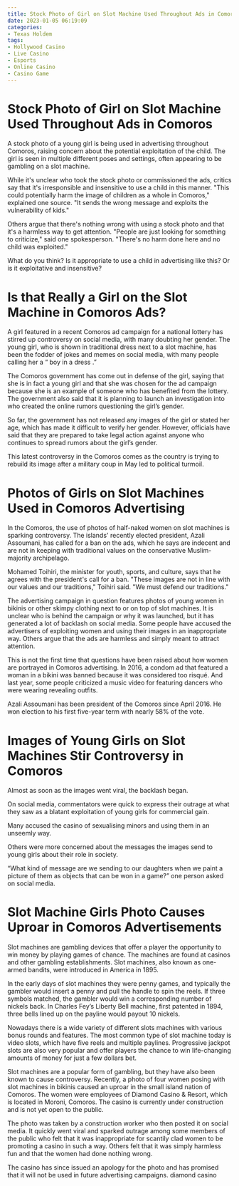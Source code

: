 ```yaml
---
title: Stock Photo of Girl on Slot Machine Used Throughout Ads in Comoros
date: 2023-01-05 06:19:09
categories:
- Texas Holdem
tags:
- Hollywood Casino
- Live Casino
- Esports
- Online Casino
- Casino Game
---
```



#  Stock Photo of Girl on Slot Machine Used Throughout Ads in Comoros

A stock photo of a young girl is being used in advertising throughout Comoros, raising concern about the potential exploitation of the child. The girl is seen in multiple different poses and settings, often appearing to be gambling on a slot machine.

While it's unclear who took the stock photo or commissioned the ads, critics say that it's irresponsible and insensitive to use a child in this manner. "This could potentially harm the image of children as a whole in Comoros," explained one source. "It sends the wrong message and exploits the vulnerability of kids."

Others argue that there's nothing wrong with using a stock photo and that it's a harmless way to get attention. "People are just looking for something to criticize," said one spokesperson. "There's no harm done here and no child was exploited."

What do you think? Is it appropriate to use a child in advertising like this? Or is it exploitative and insensitive?

#  Is that Really a Girl on the Slot Machine in Comoros Ads?

A girl featured in a recent Comoros ad campaign for a national lottery has stirred up controversy on social media, with many doubting her gender. The young girl, who is shown in traditional dress next to a slot machine, has been the fodder of jokes and memes on social media, with many people calling her a “ boy in a dress .”

The Comoros government has come out in defense of the girl, saying that she is in fact a young girl and that she was chosen for the ad campaign because she is an example of someone who has benefited from the lottery. The government also said that it is planning to launch an investigation into who created the online rumors questioning the girl’s gender.

So far, the government has not released any images of the girl or stated her age, which has made it difficult to verify her gender. However, officials have said that they are prepared to take legal action against anyone who continues to spread rumors about the girl’s gender.

This latest controversy in the Comoros comes as the country is trying to rebuild its image after a military coup in May led to political turmoil.

#  Photos of Girls on Slot Machines Used in Comoros Advertising

In the Comoros, the use of photos of half-naked women on slot machines is sparking controversy. The islands' recently elected president, Azali Assoumani, has called for a ban on the ads, which he says are indecent and are not in keeping with traditional values on the conservative Muslim-majority archipelago.

Mohamed Toihiri, the minister for youth, sports, and culture, says that he agrees with the president's call for a ban. "These images are not in line with our values and our traditions," Toihiri said. "We must defend our traditions."

The advertising campaign in question features photos of young women in bikinis or other skimpy clothing next to or on top of slot machines. It is unclear who is behind the campaign or why it was launched, but it has generated a lot of backlash on social media. Some people have accused the advertisers of exploiting women and using their images in an inappropriate way. Others argue that the ads are harmless and simply meant to attract attention.

This is not the first time that questions have been raised about how women are portrayed in Comoros advertising. In 2016, a condom ad that featured a woman in a bikini was banned because it was considered too risqué. And last year, some people criticized a music video for featuring dancers who were wearing revealing outfits.

Azali Assoumani has been president of the Comoros since April 2016. He won election to his first five-year term with nearly 58% of the vote.

#  Images of Young Girls on Slot Machines Stir Controversy in Comoros

Almost as soon as the images went viral, the backlash began.

On social media, commentators were quick to express their outrage at what they saw as a blatant exploitation of young girls for commercial gain.

Many accused the casino of sexualising minors and using them in an unseemly way.

Others were more concerned about the messages the images send to young girls about their role in society.

“What kind of message are we sending to our daughters when we paint a picture of them as objects that can be won in a game?” one person asked on social media.

#  Slot Machine Girls Photo Causes Uproar in Comoros Advertisements

Slot machines are gambling devices that offer a player the opportunity to win money by playing games of chance. The machines are found at casinos and other gambling establishments. Slot machines, also known as one-armed bandits, were introduced in America in 1895.

In the early days of slot machines they were penny games, and typically the gambler would insert a penny and pull the handle to spin the reels. If three symbols matched, the gambler would win a corresponding number of nickels back. In Charles Fey’s Liberty Bell machine, first patented in 1894, three bells lined up on the payline would payout 10 nickels. 

Nowadays there is a wide variety of different slots machines with various bonus rounds and features. The most common type of slot machine today is video slots, which have five reels and multiple paylines. Progressive jackpot slots are also very popular and offer players the chance to win life-changing amounts of money for just a few dollars bet.

Slot machines are a popular form of gambling, but they have also been known to cause controversy. Recently, a photo of four women posing with slot machines in bikinis caused an uproar in the small island nation of Comoros. The women were employees of Diamond Casino & Resort, which is located in Moroni, Comoros. The casino is currently under construction and is not yet open to the public. 

The photo was taken by a construction worker who then posted it on social media. It quickly went viral and sparked outrage among some members of the public who felt that it was inappropriate for scantily clad women to be promoting a casino in such a way. Others felt that it was simply harmless fun and that the women had done nothing wrong. 

The casino has since issued an apology for the photo and has promised that it will not be used in future advertising campaigns. diamond casino